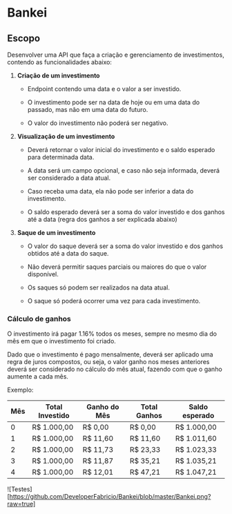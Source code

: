 # Bankei

## Escopo

Desenvolver uma API que faça a criação e gerenciamento de investimentos, contendo as funcionalidades abaixo:

1. **Criação de um investimento**
    - Endpoint contendo uma data e o valor a ser investido.
    
    - O investimento pode ser na data de hoje ou em uma data do passado, mas não em uma data do futuro.
    
    - O valor do investimento não poderá ser negativo.
    

2. **Visualização de um investimento**
  
    - Deverá retornar o valor inicial do investimento e o saldo esperado para determinada data.
    
    - A data será um campo opcional, e caso não seja informada, deverá ser considerado a data atual.
    
    - Caso receba uma data, ela não pode ser inferior a data do investimento.
    
    - O saldo esperado deverá ser a soma do valor investido e dos ganhos até a data (regra dos ganhos a ser explicada abaixo)
    
  
3. **Saque de um investimento**
    - O valor do saque deverá ser a soma do valor investido e dos ganhos obtidos até a data do saque.
    
    - Não deverá permitir saques parciais ou maiores do que o valor disponível.
    
    - Os saques só podem ser realizados na data atual.
    
    - O saque só poderá ocorrer uma vez para cada investimento.
    

### Cálculo de ganhos

O investimento irá pagar 1.16% todos os meses, sempre no mesmo dia do mês em que o investimento foi criado.

Dado que o investimento é pago mensalmente, deverá ser aplicado uma regra de juros compostos, ou seja, o valor ganho nos meses anteriores deverá ser considerado no cálculo do mês atual, fazendo com que o ganho aumente a cada mês.

Exemplo:

| Mês | Total Investido | Ganho do Mês | Total Ganhos | Saldo esperado |
| --- | --- | --- | --- | --- |
| 0   | R$ 1.000,00 | R$ 0,00 | R$ 0,00 | R$ 1.000,00 |
| 1   | R$ 1.000,00 | R$ 11,60 | R$ 11,60 | R$ 1.011,60 |
| 2   | R$ 1.000,00 | R$ 11,73 | R$ 23,33 | R$ 1.023,33 |
| 3   | R$ 1.000,00 | R$ 11,87 | R$ 35,21 | R$ 1.035,21 |
| 4   | R$ 1.000,00 | R$ 12,01 | R$ 47,21 | R$ 1.047,21 |

![Testes][https://github.com/DeveloperFabricio/Bankei/blob/master/Bankei.png?raw=true]
